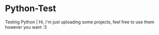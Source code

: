 # Python-Test
Testing Python 
| Hi, i'm just uploading some projects, feel free to use them however you want :3
